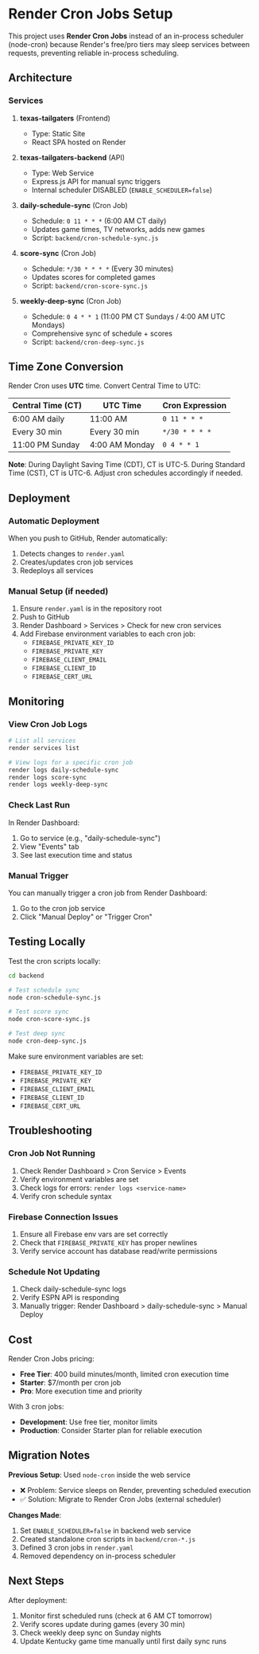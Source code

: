 # Render Cron Jobs Setup

This project uses **Render Cron Jobs** instead of an in-process scheduler (node-cron) because Render's free/pro tiers may sleep services between requests, preventing reliable in-process scheduling.

## Architecture

### Services

1. **texas-tailgaters** (Frontend)
   - Type: Static Site
   - React SPA hosted on Render

2. **texas-tailgaters-backend** (API)
   - Type: Web Service
   - Express.js API for manual sync triggers
   - Internal scheduler DISABLED (`ENABLE_SCHEDULER=false`)

3. **daily-schedule-sync** (Cron Job)
   - Schedule: `0 11 * * *` (6:00 AM CT daily)
   - Updates game times, TV networks, adds new games
   - Script: `backend/cron-schedule-sync.js`

4. **score-sync** (Cron Job)
   - Schedule: `*/30 * * * *` (Every 30 minutes)
   - Updates scores for completed games
   - Script: `backend/cron-score-sync.js`

5. **weekly-deep-sync** (Cron Job)
   - Schedule: `0 4 * * 1` (11:00 PM CT Sundays / 4:00 AM UTC Mondays)
   - Comprehensive sync of schedule + scores
   - Script: `backend/cron-deep-sync.js`

## Time Zone Conversion

Render Cron uses **UTC** time. Convert Central Time to UTC:

| Central Time (CT) | UTC Time | Cron Expression |
|-------------------|----------|-----------------|
| 6:00 AM daily | 11:00 AM | `0 11 * * *` |
| Every 30 min | Every 30 min | `*/30 * * * *` |
| 11:00 PM Sunday | 4:00 AM Monday | `0 4 * * 1` |

**Note**: During Daylight Saving Time (CDT), CT is UTC-5. During Standard Time (CST), CT is UTC-6. Adjust cron schedules accordingly if needed.

## Deployment

### Automatic Deployment

When you push to GitHub, Render automatically:
1. Detects changes to `render.yaml`
2. Creates/updates cron job services
3. Redeploys all services

### Manual Setup (if needed)

1. Ensure `render.yaml` is in the repository root
2. Push to GitHub
3. Render Dashboard > Services > Check for new cron services
4. Add Firebase environment variables to each cron job:
   - `FIREBASE_PRIVATE_KEY_ID`
   - `FIREBASE_PRIVATE_KEY`
   - `FIREBASE_CLIENT_EMAIL`
   - `FIREBASE_CLIENT_ID`
   - `FIREBASE_CERT_URL`

## Monitoring

### View Cron Job Logs

```bash
# List all services
render services list

# View logs for a specific cron job
render logs daily-schedule-sync
render logs score-sync
render logs weekly-deep-sync
```

### Check Last Run

In Render Dashboard:
1. Go to service (e.g., "daily-schedule-sync")
2. View "Events" tab
3. See last execution time and status

### Manual Trigger

You can manually trigger a cron job from Render Dashboard:
1. Go to the cron job service
2. Click "Manual Deploy" or "Trigger Cron"

## Testing Locally

Test the cron scripts locally:

```bash
cd backend

# Test schedule sync
node cron-schedule-sync.js

# Test score sync
node cron-score-sync.js

# Test deep sync
node cron-deep-sync.js
```

Make sure environment variables are set:
- `FIREBASE_PRIVATE_KEY_ID`
- `FIREBASE_PRIVATE_KEY`
- `FIREBASE_CLIENT_EMAIL`
- `FIREBASE_CLIENT_ID`
- `FIREBASE_CERT_URL`

## Troubleshooting

### Cron Job Not Running

1. Check Render Dashboard > Cron Service > Events
2. Verify environment variables are set
3. Check logs for errors: `render logs <service-name>`
4. Verify cron schedule syntax

### Firebase Connection Issues

1. Ensure all Firebase env vars are set correctly
2. Check that `FIREBASE_PRIVATE_KEY` has proper newlines
3. Verify service account has database read/write permissions

### Schedule Not Updating

1. Check daily-schedule-sync logs
2. Verify ESPN API is responding
3. Manually trigger: Render Dashboard > daily-schedule-sync > Manual Deploy

## Cost

Render Cron Jobs pricing:
- **Free Tier**: 400 build minutes/month, limited cron execution time
- **Starter**: $7/month per cron job
- **Pro**: More execution time and priority

With 3 cron jobs:
- **Development**: Use free tier, monitor limits
- **Production**: Consider Starter plan for reliable execution

## Migration Notes

**Previous Setup**: Used `node-cron` inside the web service
- ❌ Problem: Service sleeps on Render, preventing scheduled execution
- ✅ Solution: Migrate to Render Cron Jobs (external scheduler)

**Changes Made**:
1. Set `ENABLE_SCHEDULER=false` in backend web service
2. Created standalone cron scripts in `backend/cron-*.js`
3. Defined 3 cron jobs in `render.yaml`
4. Removed dependency on in-process scheduler

## Next Steps

After deployment:
1. Monitor first scheduled runs (check at 6 AM CT tomorrow)
2. Verify scores update during games (every 30 min)
3. Check weekly deep sync on Sunday nights
4. Update Kentucky game time manually until first daily sync runs
